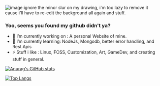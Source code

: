 ![image](https://user-images.githubusercontent.com/70679402/183266195-1183918d-ac3f-4eb0-8a93-25d4817f9635.png)
ignore the minor slur on my drawing, i'm too lazy to remove it cause i'll have to re-edit the background all again and stuff.

### Yoo, seems you found my github didn't ya?

- 🔭 I’m currently working on :
  A personal Website of mine.
- 🌱 I’m currently learning:
  NodeJs, Mongodb, better error handling, and Rest Apis
- ⚡ Stuff i like :
  Linux, FOSS, Customization, Art, GameDev, and creating stuff in general.



[![Anurag's GitHub stats](https://github-readme-stats.vercel.app/api?username=MayonnaiseTraveler&show_icons=true&count_private=true&theme=merko)](https://github.com/anuraghazra/github-readme-stats)

[![Top Langs](https://github-readme-stats.vercel.app/api/top-langs/?username=MayonnaiseTraveler&theme=merko&exclude_repo=dotfiles&langs_count=7)](https://github.com/anuraghazra/github-readme-stats)

